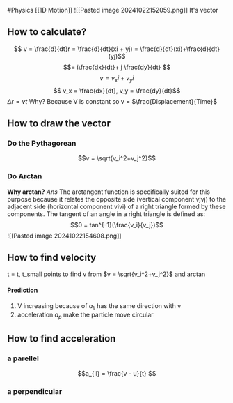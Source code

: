 #Physics 
[[1D Motion]]
![[Pasted image 20241022152059.png]]
It's vector
## How to calculate?
$$ v = \frac{d}{dt}r = \frac{d}{dt}(xi + yj) = \frac{d}{dt}(xi)+\frac{d}{dt}(yj)$$
$$= i\frac{dx}{dt}+ j \frac{dy}{dt} $$
$$ v = v_xi + v_yi $$
$$ v_x = \frac{dx}{dt}, v_y = \frac{dy}{dt}$$
$\Delta r = vt$ Why? 
Because V is constant so v = $\frac{Displacement}{Time}$
## How to draw the vector
### Do the Pythagorean
$$v = \sqrt{v_i^2+v_j^2}$$
### Do Arctan
**Why arctan?**
*Ans* The arctangent function is specifically suited for this purpose because it relates the opposite side (vertical component vjvj​) to the adjacent side (horizontal component vivi​) of a right triangle formed by these components. The tangent of an angle in a right triangle is defined as:
$$θ = tan^{-1}(\frac{v_i}{v_j})$$
![[Pasted image 20241022154608.png]]

## How to find velocity
t = t, t_small points to find v from $v = \sqrt{v_i^2+v_j^2}$ and arctan
#### Prediction
1. V increasing because of $a_{ll}$ has the same direction with v
2. acceleration $a_p$ make the particle move circular

## How to find acceleration
### a parellel
$$a_{ll} = \frac{v - u}{t} $$
### a perpendicular
